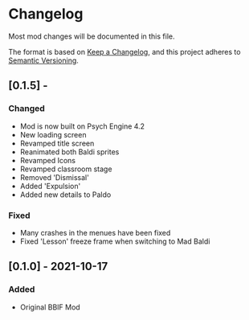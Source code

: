 # Changelog
Most mod changes will be documented in this file.

The format is based on [Keep a Changelog](https://keepachangelog.com/en/1.0.0/),
and this project adheres to [Semantic Versioning](https://semver.org/spec/v2.0.0.html).

## [0.1.5] - 
### Changed
- Mod is now built on Psych Engine 4.2
- New loading screen
- Revamped title screen
- Reanimated both Baldi sprites
- Revamped Icons
- Revamped classroom stage
- Removed 'Dismissal'
- Added 'Expulsion'
- Added new details to Paldo
### Fixed
- Many crashes in the menues have been fixed
- Fixed 'Lesson' freeze frame when switching to Mad Baldi

## [0.1.0] - 2021-10-17
### Added
- Original BBIF Mod
